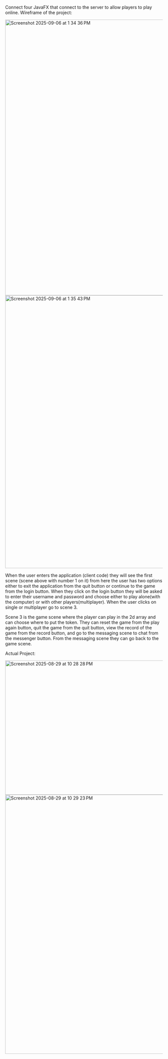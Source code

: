 Connect four JavaFX that connect to the server to allow players to play online. 
Wireframe of the project:

<img width="801" height="879" alt="Screenshot 2025-09-06 at 1 34 36 PM" src="https://github.com/user-attachments/assets/a8e7d2c4-7f06-4d42-8df7-458e0da82d2a" />

<img width="777" height="870" alt="Screenshot 2025-09-06 at 1 35 43 PM" src="https://github.com/user-attachments/assets/57d64354-4bfe-412b-bb9e-440ec27c9e60" />

When the  user enters the application (client code) they will see the first scene (scene above with number 1 on it) from here the user has two options either to exit the application from the quit button or continue to the game from the login button. When they click on the login button they will be asked to enter their username and password and choose either to play alone(with the computer) or with other players(multiplayer). When the user clicks on single or multiplayer go to scene 3.

Scene 3 is the game scene where the player can play in the 2d array and can choose where to put the token. They can reset the game from the play again button, quit the game from the quit button, view the record of the game from the record button, and go to the messaging scene to chat from the messenger button. From the messaging scene they can go back to the game scene.

Actual Project:

<img width="1015" height="428" alt="Screenshot 2025-08-29 at 10 28 28 PM" src="https://github.com/user-attachments/assets/339d8225-1ce9-4448-9ef8-aa23d5a52a21" />

<img width="1506" height="826" alt="Screenshot 2025-08-29 at 10 29 23 PM" src="https://github.com/user-attachments/assets/6ba131f7-b62b-4277-8d07-a3bf06c59a2f" />

